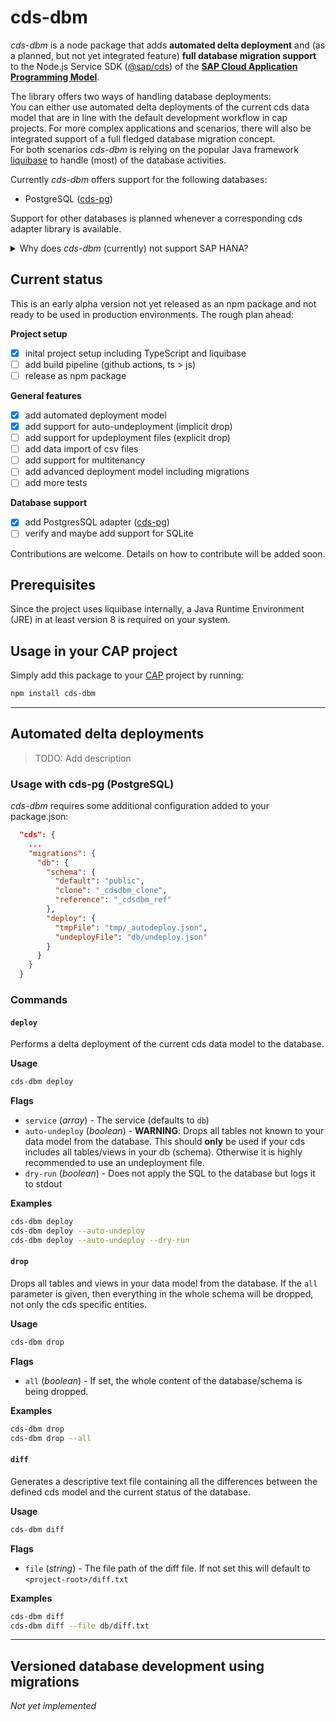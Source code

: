 # cds-dbm 

_cds-dbm_ is a node package that adds **automated delta deployment** and (as a planned, but not yet integrated feature) **full database migration support** to the Node.js Service SDK (<a href="https://www.npmjs.com/package/@sap/cds">@sap/cds</a>) of the <a href="https://cap.cloud.sap/docs/about/">**SAP Cloud Application Programming Model**</a>. 

The library offers two ways of handling database deployments:<br>
You can either use automated delta deployments of the current cds data model that are in line with the default development workflow in cap projects. For more complex applications and scenarios, there will also be integrated support of a full fledged database migration concept.
<br> For both scenarios _cds-dbm_ is relying on the popular Java framework <a href="https://www.liquibase.org/">liquibase</a> to handle (most) of the database activities.

Currently _cds-dbm_ offers support for the following databases:

- PostgreSQL (<a href="https://github.com/sapmentors/cds-pg">cds-pg</a>)

Support for other databases is planned whenever a corresponding cds adapter library is available.

<details><summary>Why does <i>cds-dbm</i> (currently) not support SAP HANA?</summary>
<p>

As SAP HANA is a first class citizen in CAP, SAP offers its own deployment solution (<a href="https://www.npmjs.com/package/@sap/hdi-deploy">@sap/hdi-deploy</a>). With CAP it is possible to directly compile a data model into SAP HANA fragments (.hdbtable, etc.), which can then be deployed by the hdi-deploy module taking care  of all the important stuff (delta handling, hdi-management on XSA or SAP Cloud Platform, etc.).
<br>
Nevertheless it may be suitable to use the <a href="https://github.com/liquibase/liquibase-hanadb">liquibase-hanadb</a> adapter to add an alternative deployment solution. If so, support might be added in the future.

</p>
</details>

## Current status

This is an early alpha version not yet released as an npm package and not ready to be used in production environments.
The rough plan ahead:

**Project setup**
- [x] inital project setup including TypeScript and liquibase
- [ ] add build pipeline (github actions, ts > js)
- [ ] release as npm package

**General features**
- [x] add automated deployment model 
- [x] add support for auto-undeployment (implicit drop)
- [ ] add support for updeployment files (explicit drop)
- [ ] add data import of csv files
- [ ] add support for multitenancy
- [ ] add advanced deployment model including migrations
- [ ] add more tests

**Database support**
- [x] add PostgresSQL adapter (<a href="https://github.com/sapmentors/cds-pg">cds-pg</a>)
- [ ] verify and maybe add support for SQLite

Contributions are welcome. Details on how to contribute will be added soon.

## Prerequisites

Since the project uses liquibase internally, a Java Runtime Environment (JRE) in at least version 8 is required on your system.

## Usage in your CAP project

Simply add this package to your [CAP](https://cap.cloud.sap/docs/) project by running:

```bash
npm install cds-dbm
```

---

## Automated delta deployments

> TODO: Add description

### Usage with cds-pg (PostgreSQL)

_cds-dbm_ requires some additional configuration added to your package.json:

```JSON
  "cds": {
    ...
    "migrations": {
      "db": {
        "schema": {
          "default": "public",
          "clone": "_cdsdbm_clone",
          "reference": "_cdsdbm_ref"
        },
        "deploy": {
          "tmpFile": "tmp/_autodeploy.json",
          "undeployFile": "db/undeploy.json"  
        }
      }
    }
  }
```


### Commands

#### `deploy`

Performs a delta deployment of the current cds data model to the database.

**Usage**

```bash
cds-dbm deploy
```

**Flags**

- `service` (*array*) - The service (defaults to `db`)
- `auto-undeploy` (*boolean*) - **WARNING**: Drops all tables not known to your data model from the database. This should **only** be used if your cds includes all tables/views in your db (schema). Otherwise it is highly recommended to use an undeployment file.
- `dry-run` (*boolean*) - Does not apply the SQL to the database but logs it to stdout

**Examples**

```bash
cds-dbm deploy
cds-dbm deploy --auto-undeploy
cds-dbm deploy --auto-undeploy --dry-run
```

#### `drop`

Drops all tables and views in your data model from the database. If the `all` parameter is given, then everything in the whole schema will be dropped, not only the cds specific entities.

**Usage**

```bash
cds-dbm drop
```

**Flags**

- `all` (*boolean*) - If set, the whole content of the database/schema is being dropped.


**Examples**

```bash
cds-dbm drop
cds-dbm drop --all
```

#### `diff`

Generates a descriptive text file containing all the differences between the defined cds model and the current status of the database.

**Usage**

```bash
cds-dbm diff
```

**Flags**

- `file` (*string*) - The file path of the diff file. If not set this will default to `<project-root>/diff.txt`


**Examples**

```bash
cds-dbm diff
cds-dbm diff --file db/diff.txt
```

---

## Versioned database development using migrations 

_Not yet implemented_

